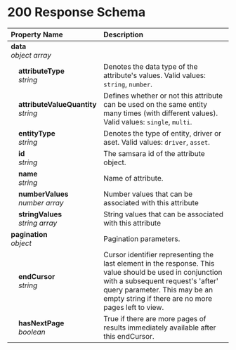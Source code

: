 # 200 Response Schema
| Property Name | Description |
| :------------ | :---------- |
| **data**<br/>_object array_ |  |
| **&nbsp;&nbsp;&nbsp;&nbsp;attributeType**<br/>_&nbsp;&nbsp;&nbsp;&nbsp;string_ | Denotes the data type of the attribute's values. Valid values: `string`, `number`. |
| **&nbsp;&nbsp;&nbsp;&nbsp;attributeValueQuantity**<br/>_&nbsp;&nbsp;&nbsp;&nbsp;string_ | Defines whether or not this attribute can be used on the same entity many times (with different values). Valid values: `single`, `multi`. |
| **&nbsp;&nbsp;&nbsp;&nbsp;entityType**<br/>_&nbsp;&nbsp;&nbsp;&nbsp;string_ | Denotes the type of entity, driver or aset. Valid values: `driver`, `asset`. |
| **&nbsp;&nbsp;&nbsp;&nbsp;id**<br/>_&nbsp;&nbsp;&nbsp;&nbsp;string_ | The samsara id of the attribute object. |
| **&nbsp;&nbsp;&nbsp;&nbsp;name**<br/>_&nbsp;&nbsp;&nbsp;&nbsp;string_ | Name of attribute. |
| **&nbsp;&nbsp;&nbsp;&nbsp;numberValues**<br/>_&nbsp;&nbsp;&nbsp;&nbsp;number array_ | Number values that can be associated with this attribute |
| **&nbsp;&nbsp;&nbsp;&nbsp;stringValues**<br/>_&nbsp;&nbsp;&nbsp;&nbsp;string array_ | String values that can be associated with this attribute |
| **pagination**<br/>_object_ | Pagination parameters. |
| **&nbsp;&nbsp;&nbsp;&nbsp;endCursor**<br/>_&nbsp;&nbsp;&nbsp;&nbsp;string_ | Cursor identifier representing the last element in the response. This value should be used in conjunction with a subsequent request's 'after' query parameter. This may be an empty string if there are no more pages left to view. |
| **&nbsp;&nbsp;&nbsp;&nbsp;hasNextPage**<br/>_&nbsp;&nbsp;&nbsp;&nbsp;boolean_ | True if there are more pages of results immediately available after this endCursor. |
